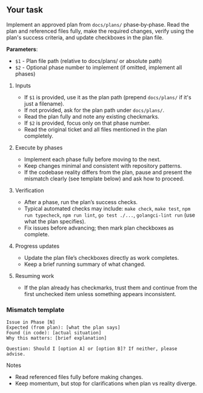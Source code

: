 ## Your task

Implement an approved plan from `docs/plans/` phase‑by‑phase. Read the plan and referenced files fully, make the required changes, verify using the plan's success criteria, and update checkboxes in the plan file.

**Parameters**:
- `$1` - Plan file path (relative to docs/plans/ or absolute path)
- `$2` - Optional phase number to implement (if omitted, implement all phases)

1. Inputs

   - If `$1` is provided, use it as the plan path (prepend `docs/plans/` if it's just a filename).
   - If not provided, ask for the plan path under `docs/plans/`.
   - Read the plan fully and note any existing checkmarks.
   - If `$2` is provided, focus only on that phase number.
   - Read the original ticket and all files mentioned in the plan completely.

2. Execute by phases

   - Implement each phase fully before moving to the next.
   - Keep changes minimal and consistent with repository patterns.
   - If the codebase reality differs from the plan, pause and present the mismatch clearly (see template below) and ask how to proceed.

3. Verification

   - After a phase, run the plan’s success checks.
   - Typical automated checks may include: `make check`, `make test`, `npm run typecheck`, `npm run lint`, `go test ./...`, `golangci-lint run` (use what the plan specifies).
   - Fix issues before advancing; then mark plan checkboxes as complete.

4. Progress updates

   - Update the plan file’s checkboxes directly as work completes.
   - Keep a brief running summary of what changed.

5. Resuming work
   - If the plan already has checkmarks, trust them and continue from the first unchecked item unless something appears inconsistent.

### Mismatch template

```
Issue in Phase [N]
Expected (from plan): [what the plan says]
Found (in code): [actual situation]
Why this matters: [brief explanation]

Question: Should I [option A] or [option B]? If neither, please advise.
```

Notes

- Read referenced files fully before making changes.
- Keep momentum, but stop for clarifications when plan vs reality diverge.
